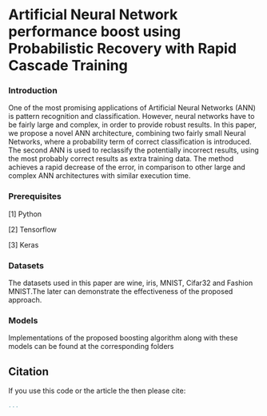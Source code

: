 
# **Artificial Neural Network performance boost using Probabilistic Recovery with Rapid Cascade Training**


### Introduction

One of the most promising applications of Artificial Neural Networks (ANN) is pattern recognition and classification. However, neural networks have to be fairly large and complex, in order to provide robust results. In this paper, we propose a novel ANN architecture, combining two fairly small Neural Networks, where a probability term of correct classification is introduced. The second ANN is used to reclassify the potentially incorrect results, using the most probably correct results as extra training data. The method achieves a rapid decrease of the  error, in comparison to other large and complex ANN architectures with similar execution time.


### Prerequisites

[1] Python

[2] Tensorflow

[3] Keras


### Datasets 

The datasets used in this paper are wine, iris, MNIST, Cifar32 and Fashion MNIST.The later can demonstrate the effectiveness of the proposed approach.


### Models

Implementations of the proposed boosting algorithm along with these models can be found at the corresponding folders


## Citation
If you use this code or the article the then please cite:

```bibtex
...
```

